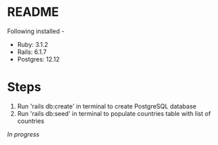 # README

Following installed -
- Ruby: 3.1.2
- Rails: 6.1.7
 - Postgres: 12.12

# Steps
1) Run 'rails db:create' in terminal to create PostgreSQL database
2) Run 'rails db:seed' in terminal to populate countries table with list of countries

*In progress*
